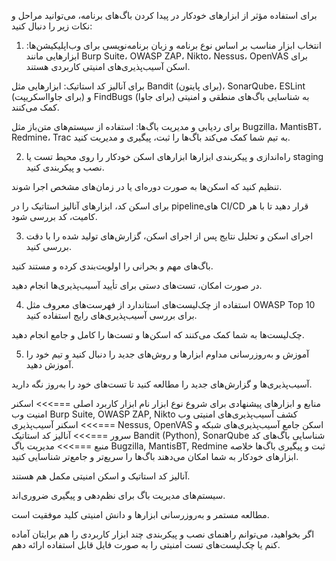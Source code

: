 برای استفاده مؤثر از ابزارهای خودکار در پیدا کردن باگ‌های برنامه، می‌توانید مراحل و نکات زیر را دنبال کنید:

1. انتخاب ابزار مناسب بر اساس نوع برنامه و زبان برنامه‌نویسی
برای وب‌اپلیکیشن‌ها: ابزارهایی مانند Burp Suite، OWASP ZAP، Nikto، Nessus، OpenVAS برای اسکن آسیب‌پذیری‌های امنیتی کاربردی هستند.

برای آنالیز کد استاتیک: ابزارهایی مثل Bandit (برای پایتون)، SonarQube، ESLint (برای جاوااسکریپت) و FindBugs (برای جاوا) به شناسایی باگ‌های منطقی و امنیتی کمک می‌کنند.

برای ردیابی و مدیریت باگ‌ها: استفاده از سیستم‌های متن‌باز مثل Bugzilla، MantisBT، Redmine، Trac به تیم شما کمک می‌کند باگ‌ها را ثبت، پیگیری و مدیریت کنید.

2. راه‌اندازی و پیکربندی ابزارها
ابزارهای اسکن خودکار را روی محیط تست یا staging نصب و پیکربندی کنید.

تنظیم کنید که اسکن‌ها به صورت دوره‌ای یا در زمان‌های مشخص اجرا شوند.

برای اسکن کد، ابزارهای آنالیز استاتیک را در pipelineهای CI/CD قرار دهید تا با هر کامیت، کد بررسی شود.

3. اجرای اسکن و تحلیل نتایج
پس از اجرای اسکن، گزارش‌های تولید شده را با دقت بررسی کنید.

باگ‌های مهم و بحرانی را اولویت‌بندی کرده و مستند کنید.

در صورت امکان، تست‌های دستی برای تأیید آسیب‌پذیری‌ها انجام دهید.

4. استفاده از چک‌لیست‌های استاندارد
از فهرست‌های معروف مثل OWASP Top 10 برای بررسی آسیب‌پذیری‌های رایج استفاده کنید.

چک‌لیست‌ها به شما کمک می‌کنند که اسکن‌ها و تست‌ها را کامل و جامع انجام دهید.

5. آموزش و به‌روزرسانی مداوم
ابزارها و روش‌های جدید را دنبال کنید و تیم خود را آموزش دهید.

آسیب‌پذیری‌ها و گزارش‌های جدید را مطالعه کنید تا تست‌های خود را به‌روز نگه دارید.

منابع و ابزارهای پیشنهادی برای شروع
نوع ابزار	نام ابزار	کاربرد اصلی
===>>> اسکنر امنیت وب	Burp Suite, OWASP ZAP, Nikto	کشف آسیب‌پذیری‌های امنیتی وب
===>>> اسکنر آسیب‌پذیری	Nessus, OpenVAS	اسکن جامع آسیب‌پذیری‌های شبکه و سرور
===>>> آنالیز کد استاتیک	Bandit (Python), SonarQube	شناسایی باگ‌های کد منبع
===>>> مدیریت باگ	Bugzilla, MantisBT, Redmine	ثبت و پیگیری باگ‌ها
خلاصه
ابزارهای خودکار به شما امکان می‌دهند باگ‌ها را سریع‌تر و جامع‌تر شناسایی کنید.

آنالیز کد استاتیک و اسکن امنیتی مکمل هم هستند.

سیستم‌های مدیریت باگ برای نظم‌دهی و پیگیری ضروری‌اند.

مطالعه مستمر و به‌روزرسانی ابزارها و دانش امنیتی کلید موفقیت است.

اگر بخواهید، می‌توانم راهنمای نصب و پیکربندی چند ابزار کاربردی را هم برایتان آماده کنم یا چک‌لیست‌های تست امنیتی را به صورت فایل قابل استفاده ارائه دهم.

